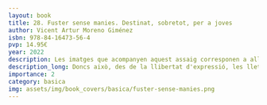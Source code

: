 ```yaml
---
layout: book
title: 28. Fuster sense manies. Destinat, sobretot, per a joves
author: Vicent Artur Moreno Giménez
isbn: 978-84-16473-56-4
pvp: 14.95€
year: 2022
description: Les imatges que acompanyen aquest assaig corresponen a allò que els especialistes anomenen "street art", art urbà o grafits.
description_long: Doncs això, des de la llibertat d'expressió, les lletres d'aquest llibre van acompanyades de tant en tant de la música dels grafits, perquè a vegades ells també formen part del descrèdit de la realitat, de "Nosaltres els valencians" i de "criatures dolcíssimes".
importance: 2
category: basica
img: assets/img/book_covers/basica/fuster-sense-manies.png
---
```

